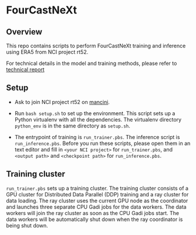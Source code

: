 FourCastNeXt
============

Overview
--------

This repo contains scripts to perform FourCastNeXt training and inference using ERA5 from NCI project rt52.

For technical details in the model and training methods, please refer to [technical report](technical_report.md)

Setup
-----

* Ask to join NCI project rt52 on [mancini](https://my.nci.org.au/mancini).

* Run `bash setup.sh` to set up the environment. This script sets up a Python virtualenv with all the
  dependencies. The virtualenv directory `python_env` is in the same directory as `setup.sh`.

* The entrypoint of training is `run_trainer.pbs`. The inference script is `run_inference.pbs`.
  Before you run these scripts, please open them in an text editor and fill in `<your NCI project>`
  for `run_trainer.pbs`, and `<output path>` and `<checkpoint path>` for `run_inference.pbs`.

Training cluster
----------------

`run_trainer.pbs` sets up a training cluster. The training cluster consists of a GPU cluster for
Distributed Data Parallel (DDP) training and a ray cluster for data loading. The ray cluster uses the
current GPU node as the coordinator and launches three separate CPU Gadi jobs for the data workers.
The data workers will join the ray cluster as soon as the CPU Gadi jobs start. The data workers will
be automatically shut down when the ray coordinator is being shut down.
